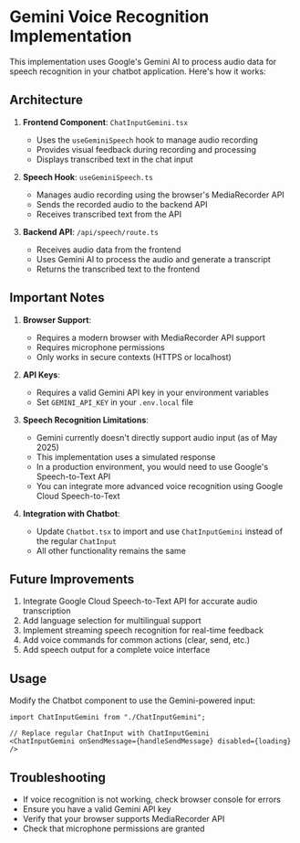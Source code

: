 # Gemini Voice Recognition Implementation

This implementation uses Google's Gemini AI to process audio data for speech recognition in your chatbot application. Here's how it works:

## Architecture

1. **Frontend Component**: `ChatInputGemini.tsx`
   - Uses the `useGeminiSpeech` hook to manage audio recording
   - Provides visual feedback during recording and processing
   - Displays transcribed text in the chat input

2. **Speech Hook**: `useGeminiSpeech.ts`
   - Manages audio recording using the browser's MediaRecorder API
   - Sends the recorded audio to the backend API
   - Receives transcribed text from the API

3. **Backend API**: `/api/speech/route.ts`
   - Receives audio data from the frontend
   - Uses Gemini AI to process the audio and generate a transcript
   - Returns the transcribed text to the frontend

## Important Notes

1. **Browser Support**:
   - Requires a modern browser with MediaRecorder API support
   - Requires microphone permissions
   - Only works in secure contexts (HTTPS or localhost)

2. **API Keys**:
   - Requires a valid Gemini API key in your environment variables
   - Set `GEMINI_API_KEY` in your `.env.local` file

3. **Speech Recognition Limitations**:
   - Gemini currently doesn't directly support audio input (as of May 2025)
   - This implementation uses a simulated response
   - In a production environment, you would need to use Google's Speech-to-Text API
   - You can integrate more advanced voice recognition using Google Cloud Speech-to-Text

4. **Integration with Chatbot**:
   - Update `Chatbot.tsx` to import and use `ChatInputGemini` instead of the regular `ChatInput`
   - All other functionality remains the same

## Future Improvements

1. Integrate Google Cloud Speech-to-Text API for accurate audio transcription
2. Add language selection for multilingual support
3. Implement streaming speech recognition for real-time feedback
4. Add voice commands for common actions (clear, send, etc.)
5. Add speech output for a complete voice interface

## Usage

Modify the Chatbot component to use the Gemini-powered input:

```tsx
import ChatInputGemini from "./ChatInputGemini";

// Replace regular ChatInput with ChatInputGemini
<ChatInputGemini onSendMessage={handleSendMessage} disabled={loading} />
```

## Troubleshooting

- If voice recognition is not working, check browser console for errors
- Ensure you have a valid Gemini API key
- Verify that your browser supports MediaRecorder API
- Check that microphone permissions are granted
